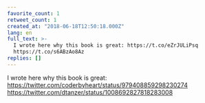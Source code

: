 ```yaml
---
favorite_count: 1
retweet_count: 1
created_at: "2018-06-18T12:50:18.000Z"
lang: en
full_text: >-
  I wrote here why this book is great: https://t.co/eZrJULiPsq
  https://t.co/s6ABzAo8Az
replies: []
---
```


I wrote here why this book is great:
<https://twitter.com/coderbyheart/status/979408859298230274>
<https://twitter.com/dtanzer/status/1008692827818283008>
